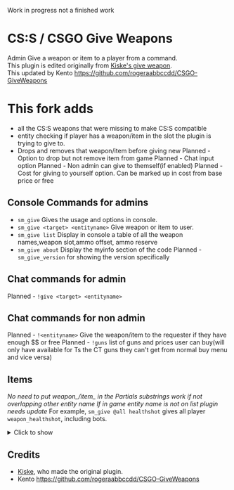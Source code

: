 Work in progress not a finished work

# CS:S / CSGO Give Weapons
Admin Give a weapon or item to a player from a command.  
This plugin is edited originally from [Kiske's give weapon](https://forums.alliedmods.net/showthread.php?t=195476).  
This updated by Kento https://github.com/rogeraabbccdd/CSGO-GiveWeapons

# This fork adds
- all the CS:S weapons that were missing to make CS:S compatible
- entity checking if player has a weapon/item in the slot the plugin is trying to give to. 
- Drops and removes that weapon/item before giving new
Planned - Option to drop but not remove item from game
Planned - Chat input option
Planned - Non admin can give to themself(if enabled)
Planned - Cost for giving to yourself option. Can be marked up in cost from base price or free

## Console Commands for admins
- `sm_give` Gives the usage and options in console.
- `sm_give <target> <entityname>` Give weapon or item to user.
- `sm_give list` Display in console a table of all the weapon names,weapon slot,ammo offset, ammo reserve
- `sm_give about` Display the myinfo section of the code
Planned - `sm_give_version` for showing the version specifically
## Chat commands for admin
Planned - `!give <target> <entityname>`
## Chat commands for non admin
Planned - `!<entityname>` Give the weapon/item to the requester if they have enough $$ or free
Planned - `!guns` list of guns and prices user can buy(will only have available for Ts the CT guns they can't get from normal buy menu and vice versa)

## Items
*No need to put weapon_/item_ in the <entityname>*
*Partials substrings work if not overlapping other entity name*
*If in game entity name is not on list plugin needs update*
For example, `sm_give @all healthshot` gives all player `weapon_healthshot`, including bots.
<details>
  <summary>Click to show</summary>
	see code for item list derp derp	
</details>

## Credits
- [Kiske](https://forums.alliedmods.net/showthread.php?t=195476), who made the original plugin.
- Kento https://github.com/rogeraabbccdd/CSGO-GiveWeapons
